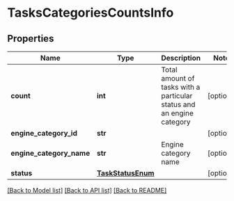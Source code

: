 # TasksCategoriesCountsInfo

## Properties
Name | Type | Description | Notes
------------ | ------------- | ------------- | -------------
**count** | **int** | Total amount of tasks with a particular status and an engine category | [optional] 
**engine_category_id** | **str** |  | [optional] 
**engine_category_name** | **str** | Engine category name | [optional] 
**status** | [**TaskStatusEnum**](TaskStatusEnum.md) |  | [optional] 

[[Back to Model list]](../README.md#documentation-for-models) [[Back to API list]](../README.md#documentation-for-api-endpoints) [[Back to README]](../README.md)


